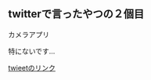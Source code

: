 ## twitterで言ったやつの２個目

カメラアプリ

特にないです…

 [twieetのリンク](https://twitter.com/tikin0716/status/1213405065232302082)

